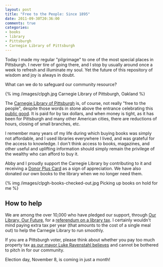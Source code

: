```yaml
---
layout: post
title: "Free to the People: Since 1895"
date: 2011-09-30T20:36:00
comments: true
categories:
- books
- library
- Pittsburgh
- Carnegie Library of Pittsburgh
---
```

Today I made my regular "pilgrimage" to one of the most special places in Pittsburgh. I never tire of going there, and I stop by usually around once a week to refresh and illuminate my soul. Yet the future of this repository of wisdom and joy is always in doubt.

What can we do to safeguard our community resource?

{% img /images/clpgh.jpg Carnegie Library of Pittsburgh, Oakland %}

<!--more-->

The [Carnegie Library of Pittsburgh](http://www.clpgh.org/) is, of course, not really "free to the people", despite those words in stone above the entrance celebrating this [public good](http://en.wikipedia.org/wiki/Public_good). It is paid for by tax dollars, and when money is tight, as it has been for Pittsburgh and many other American cities, there are reductions of hours, closing of small branches, etc.

I remember many years of my life during which buying books was simply not affordable, and I used libraries everywhere I lived, and was grateful for the access to knowledge. I don't think access to books, magazines, and other useful and uplifting information should simply remain the privilege of the wealthy who can afford to buy it.

Abby and I proudly support the Carnegie Library by contributing to it and receiving a [Donor Plus Card](http://www.clpgh.org/about/DonorPlus/) as a sign of appreciation. We have also donated our own books to the library when we no longer need them.

{% img /images/clpgh-books-checked-out.jpg Picking up books on hold for me %}

## How to help

We are among the over 10,000 who have pledged our support, through [Our Library, Our Future](http://www.ourlibraryourfuture.org/), for a [referendum on a library tax](http://www.post-gazette.com/pg/11207/1163032-100.stm). I certainly wouldn't mind paying extra tax per year (that amounts to the cost of a single meal out) to help the Carnegie Library to run smoothly.

If you are a Pittsburgh voter, please think about whether you pay too much property tax [as our mayor Luke Ravenstahl believes](http://www.post-gazette.com/pg/11159/1152094-53-0.stm) and cannot be bothered to pitch in for our community.

Election day, November 8, is coming in just a month!
